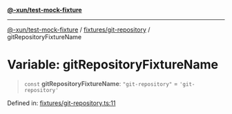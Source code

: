 [**@-xun/test-mock-fixture**](../../../README.md)

***

[@-xun/test-mock-fixture](../../../README.md) / [fixtures/git-repository](../README.md) / gitRepositoryFixtureName

# Variable: gitRepositoryFixtureName

> `const` **gitRepositoryFixtureName**: `"git-repository"` = `'git-repository'`

Defined in: [fixtures/git-repository.ts:11](https://github.com/Xunnamius/test-utils/blob/47f33d69abeb32464a6a4e66b6c89c313568151a/packages/test-mock-fixture/src/fixtures/git-repository.ts#L11)
